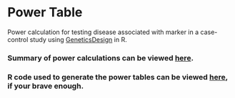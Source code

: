 # Power Table

Power calculation for testing disease associated with marker in a case-control study using 
<a href="https://bioconductor.org/packages/release/bioc/html/GeneticsDesign.html" target="_blank">GeneticsDesign</a> in R.

### Summary of power calculations can be viewed <a href="https://htmlpreview.github.io/?https://github.com/NMDL-MSU/Power/blob/master/Summary/Summary.html" target="_blank">here</a>.

### R code used to generate the power tables can be viewed <a href="https://htmlpreview.github.io/?https://github.com/NMDL-MSU/Power/blob/master/Power.html" target="_blank">here</a>, if your brave enough.

